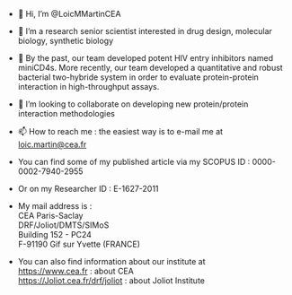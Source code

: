 - 👋 Hi, I’m @LoicMMartinCEA
- 👀 I’m a research senior scientist interested in drug design, molecular biology, synthetic biology
- 🌱 By the past, our team developed potent HIV entry inhibitors named miniCD4s. More recently, our team developed a quantitative and  robust bacterial two-hybride system  in order to evaluate protein-protein interaction in high-throughput assays.  
- 💞️ I’m looking to collaborate on developing new protein/protein interaction methodologies
- 📫 How to reach me : the easiest way is to e-mail me at <loic.martin@cea.fr>
-  You can find some of my published article via my SCOPUS ID : 0000-0002-7940-2955
-  Or on my Researcher ID : E-1627-2011
- My mail address is :  
CEA Paris-Saclay  
DRF/Joliot/DMTS/SIMoS  
Building 152 - PC24  
F-91190 Gif sur Yvette (FRANCE)  

- You can also find information about our institute at   
<https://www.cea.fr>  : about CEA  
<https://Joliot.cea.fr/drf/joliot> : about Joliot Institute  
 
 
<!---
LoicMMartinCEA/LoicMMartinCEA is a ✨ special ✨ repository because its `README.md` (this file) appears on your GitHub profile.
You can click the Preview link to take a look at your changes.
--->
